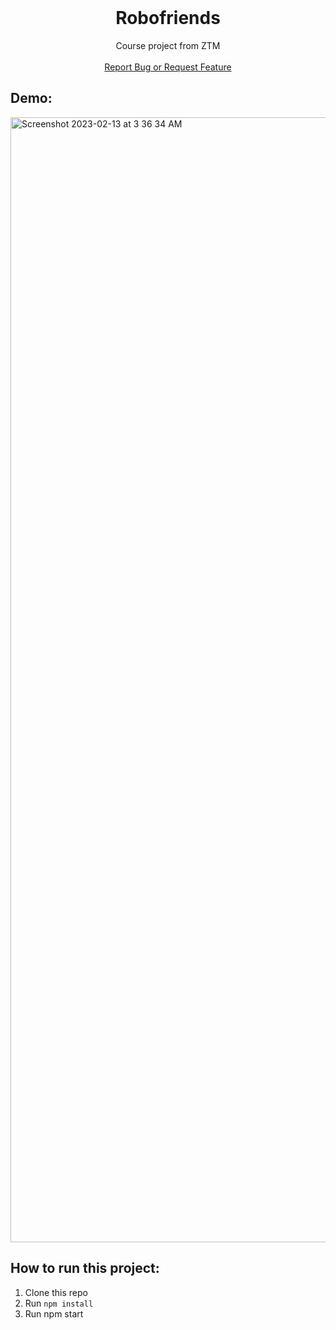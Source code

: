 <!-- PROJECT LOGO -->
<br />
<p align="center">
  <a href="https://github.com/HugoFranc/Robofriends">

  </a>

  <h1 align="center"> Robofriends </h1>

  <p align="center">
    Course project from ZTM 
    <br />
    <br />
    <a href="https://github.com/HugoFranc/Robofriends/issues">Report Bug or Request Feature</a>
  </p>
</p>

## Demo: 
<img width="1800" alt="Screenshot 2023-02-13 at 3 36 34 AM" src="https://user-images.githubusercontent.com/55465856/218422574-5f1abf5e-b59c-4300-812f-86112a3a7f29.png">


## How to run this project:

1. Clone this repo
2. Run `npm install`
3. Run npm start
